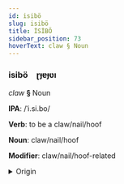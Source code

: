```yaml
---
id: isibö
slug: isibö
title: İSİBÖ
sidebar_position: 73
hoverText: claw § Noun
---
```


### isibö&emsp;<span kind="abugida">ɽɟɐɟʋı</span>

*claw* **§** Noun

**IPA**: /ˈi.si.bo/

**Verb**: to be a claw/nail/hoof

**Noun**: claw/nail/hoof

**Modifier**: claw/nail/hoof-related

<details>
    <summary>Origin</summary>
    Zulu izipho /íːziːpʰo/<br/>
    <em>Niger-Congo Language Family</em>
</details>